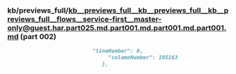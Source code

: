 ### kb/previews_full/kb__previews_full__kb__previews_full__kb__previews_full__flows__service-first__master-only@guest.har.part025.md.part001.md.part001.md.part001.md (part 002)

```md
                           "lineNumber": 0,
                                "columnNumber": 105163
                              },
                      
```

```
